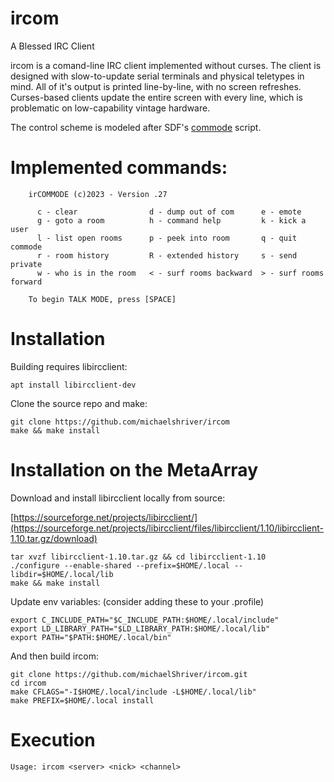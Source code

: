 # ircom

A Blessed IRC Client

ircom is a comand-line IRC client implemented without curses. The client is designed with slow-to-update serial terminals and physical teletypes in mind. All of it's output is printed line-by-line, with no screen refreshes. Curses-based clients update the entire screen with every line, which is problematic on low-capability vintage hardware.

The control scheme is modeled after SDF's [commode](http://jwodder.freeshell.org/sdf/commands.html) script.

# Implemented commands:

        irCOMMODE (c)2023 - Version .27

          c - clear                d - dump out of com      e - emote
          g - goto a room          h - command help         k - kick a user 
          l - list open rooms      p - peek into room       q - quit commode 
          r - room history         R - extended history     s - send private
          w - who is in the room   < - surf rooms backward  > - surf rooms forward

        To begin TALK MODE, press [SPACE]

# Installation

Building requires libircclient:

    apt install libircclient-dev

Clone the source repo and make:

    git clone https://github.com/michaelshriver/ircom
    make && make install

# Installation on the MetaArray

Download and install libircclient locally from source:

[https://sourceforge.net/projects/libircclient/](https://sourceforge.net/projects/libircclient/files/libircclient/1.10/libircclient-1.10.tar.gz/download)

    tar xvzf libircclient-1.10.tar.gz && cd libircclient-1.10
    ./configure --enable-shared --prefix=$HOME/.local --libdir=$HOME/.local/lib
    make && make install

Update env variables: (consider adding these to your .profile)

    export C_INCLUDE_PATH="$C_INCLUDE_PATH:$HOME/.local/include"
    export LD_LIBRARY_PATH="$LD_LIBRARY_PATH:$HOME/.local/lib"
    export PATH="$PATH:$HOME/.local/bin"

And then build ircom:

    git clone https://github.com/michaelShriver/ircom.git
    cd ircom
    make CFLAGS="-I$HOME/.local/include -L$HOME/.local/lib"
    make PREFIX=$HOME/.local install

# Execution

    Usage: ircom <server> <nick> <channel>
